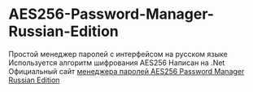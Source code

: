 # AES256-Password-Manager-Russian-Edition
Простой менеджер паролей с интерфейсом на русском языке
Используется алгоритм шифрования AES256
Написан на .Net
Официальный сайт <a href="http://континентсвободы.рф/%D0%B1%D0%B5%D0%B7%D0%BE%D0%BF%D0%B0%D1%81%D0%BD%D0%BE%D1%81%D1%82%D1%8C/%D0%BF%D0%B0%D1%80%D0%BE%D0%BB%D0%B8/aes256-password-manager-%D0%BF%D1%80%D0%BE%D1%81%D1%82%D0%BE%D0%B9-%D0%BC%D0%B5%D0%BD%D0%B5%D0%B4%D0%B6%D0%B5%D1%80-%D0%BF%D0%B0%D1%80%D0%BE%D0%BB%D0%B5%D0%B9.html">менеджера паролей AES256 Password Manager Russian Edition</a>
